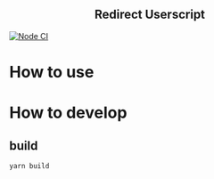 <h2 align="center">Redirect Userscript</h2>

[![Node CI](https://github.com/casaub0n/redirect-userscript/workflows/Node%20CI/badge.svg)](https://github.com/casaub0n/redirect-userscript/actions/runs/185214832)

# How to use

# How to develop
## build
```console
yarn build
``` 